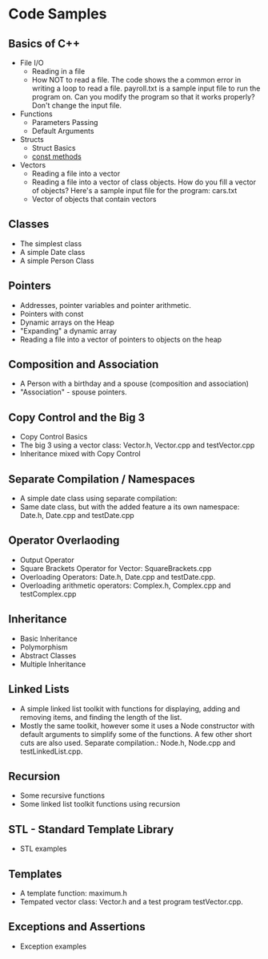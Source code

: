 # Code Samples

## Basics of C++
* File I/O
    * Reading in a file
    * How NOT to read a file. The code shows the a common error in writing a loop to read a file. payroll.txt is a sample input file to run the program on. Can you modify the program so that it works properly? Don't change the input file.
* Functions
    * Parameters Passing
    * Default Arguments
* Structs
    * Struct Basics
    * [const methods]()
* Vectors
    * Reading a file into a vector
    * Reading a file into a vector of class objects. How do you fill a vector of objects? Here's a sample input file for the program: cars.txt
    * Vector of objects that contain vectors

## Classes 
* The simplest class
* A simple Date class
* A simple Person Class

## Pointers
* Addresses, pointer variables and pointer arithmetic.
* Pointers with const
* Dynamic arrays on the Heap
* "Expanding" a dynamic array
* Reading a file into a vector of pointers to objects on the heap
## Composition and Association
* A Person with a birthday and a spouse (composition and association)
* "Association" - spouse pointers.

## Copy Control and the Big 3
* Copy Control Basics
* The big 3 using a vector class: Vector.h, Vector.cpp and testVector.cpp
* Inheritance mixed with Copy Control

## Separate Compilation / Namespaces
* A simple date class using separate compilation: 
* Same date class, but with the added feature a its own namespace: Date.h, Date.cpp and testDate.cpp
## Operator Overlaoding 
* Output Operator
* Square Brackets Operator for Vector: SquareBrackets.cpp
* Overloading Operators: Date.h, Date.cpp and testDate.cpp.
* Overloading arithmetic operators: Complex.h, Complex.cpp and testComplex.cpp

## Inheritance 
* Basic Inheritance
* Polymorphism
* Abstract Classes
* Multiple Inheritance

## Linked Lists
* A simple linked list toolkit with functions for displaying, adding and removing items, and finding the length of the list.
* Mostly the same toolkit, however some it uses a Node constructor with default arguments to simplify some of the functions. A few other short cuts are also used. Separate compilation.: Node.h, Node.cpp and testLinkedList.cpp.
## Recursion 
* Some recursive functions
* Some linked list toolkit functions using recursion

## STL - Standard Template Library
* STL examples

## Templates
* A template function: maximum.h
* Tempated vector class: Vector.h and a test program testVector.cpp.

## Exceptions and Assertions 
* Exception examples